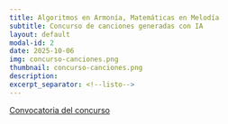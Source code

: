 ```yaml
---
title: Algoritmos en Armonía, Matemáticas en Melodía
subtitle: Concurso de canciones generadas con IA
layout: default
modal-id: 2
date: 2025-10-06
img: concurso-canciones.png
thumbnail: concurso-canciones.png
description: 
excerpt_separator: <!--listo-->
---
```


[Convocatoria del concurso](/assets/concurso-canciones.pdf)

<!--listo-->
